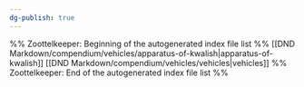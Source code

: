 ```yaml
---
dg-publish: true
---
```

%% Zoottelkeeper: Beginning of the autogenerated index file list  %%
 [[DND Markdown/compendium/vehicles/apparatus-of-kwalish|apparatus-of-kwalish]]
 [[DND Markdown/compendium/vehicles/vehicles|vehicles]]
%% Zoottelkeeper: End of the autogenerated index file list  %%

